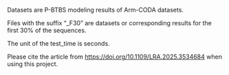 Datasets are P-BTBS modeling results of Arm-CODA datasets.

Files with the suffix “_F30” are datasets or corresponding results for the first 30% of the sequences.

The unit of the test_time is seconds.

Please cite the article from https://doi.org/10.1109/LRA.2025.3534684 when using this project.
